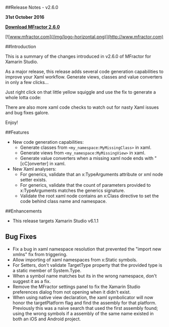 
##Release Notes - v2.6.0

**31st October 2016**

**[Download MFractor 2.6.0](http://addins.mfractor.com/releases/2.06.00/MFractor.MFractor_2.06.00.mpack)**

[![www.mfractor.com](/img/logo-horizontal.png)](http://www.mfractor.com)

##Introduction

This is a summary of the changes introduced in v2.6.0 of MFractor for Xamarin Studio.

As a major release, this release adds several code generation capabilities to improve your Xaml workflow. Generate views, classes and value converters in only a few clicks...

Just right click on that little yellow squiggle and use the fix to generate a whole lotta code:

There are also more xaml code checks to watch out for nasty Xaml issues and bug fixes galore.

Enjoy!

##Features

 - New code generation capabilities:
 	- Generate classes from `<my_namespace:MyMissingClass>` in xaml.
 	- Generate views from `<my_namespace:MyMissingView>` in xaml.
 	- Generate value converters when a missing xaml node ends with "[cC]onverter] in xaml.
 - New Xaml analysers:
 	- For generics, validate that an x:TypeArguments attribute or xml node setter exists.
 	- For generics, validate that the count of parameters provided to x:TypeArguments matches the generics signature.
 	- Validate the root xaml node contains an x:Class directive to set the code behind class name and namespace.

##Enhancements

 - This release targets Xamarin Studio v6.1.1

## Bug Fixes

 - Fix a bug in xaml namespace resolution that prevented the "import new xmlns" fix from triggering.
 - Allow importing of xaml namespaces from x:Static symbols.
 - For Setters, don't validate TargetType property that the provided type is a static member of System.Type.
 - When a symbol name matches but its in the wrong namespace, don't suggest it as a fix.
 - Remove the MFractor settings panel to fix the Xamarin Studio preferences dialog from not opening when it didn't exist.
 - When using native view declaration, the xaml symbolicator will now honor the targetPlatform flag and find the assembly for that platform. Previously this was a naive search that used the first assembly found; using the wrong symbols if a assembly of the same name existed in both an iOS and Android project.
